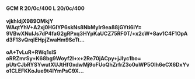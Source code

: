 #### GCM R 20/0c/400 L 20/0c/400
**vjkhldjX989OMkjY**<br/>**WAqtYhV+A2xj0HGIYP6skNs8NbMyIr9ea88jGYti6iY=**<br/>**9VBwXNuIJs7dP4faG2gRPxq3HYpKaUCZ75RF0T/+x2cW+8av1C4F1OpAd3F13vQrqlEHpjZwaHm9ScTt...**<br/><br/>
**oA+TvLuR+RWq1sIS**<br/>**oRRZmrSy+K68bg9Woyf2l+x+2Re70jACpy+jJlyc1bo=**<br/>**pUtrCJbRYSYwutXUJtHfGxdwMj9oFUoQhZrfrZ3o0uWP5OIh6eCX6DxYvo1CLEFKKoJue9t4lYmPsC9X...**